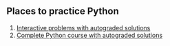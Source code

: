 Places to practice Python
-------

1. [Interactive problems with autograded solutions](https://www.learnpython.org/)
2. [Complete Python course with autograded solutions](https://repl.it/community/classrooms/17929)